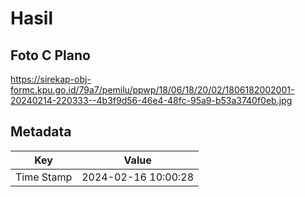# Hasil

## Foto C Plano

https://sirekap-obj-formc.kpu.go.id/79a7/pemilu/ppwp/18/06/18/20/02/1806182002001-20240214-220333--4b3f9d56-46e4-48fc-95a9-b53a3740f0eb.jpg


## Metadata

| Key        | Value               |
| ---------- | ------------------- |
| Time Stamp | 2024-02-16 10:00:28 |



